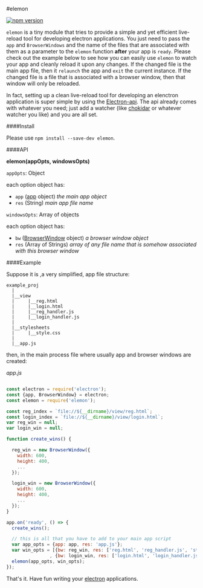 #elemon

[![npm version][npm-image]][npm-url] 

`elemon` is a tiny module that tries to provide a simple and yet efficient live-reload tool for developing electron applications. You just need to pass the `app` and `BrowserWindows` and the name of the files that are associated with them as a parameter to the `elemon` function **after** your app is `ready`. Please check out the example below to see how you can easily use `elemon` to watch your app and cleanly reload it upon any changes. If the changed
file is the main app file, then it `relaunch` the app and `exit` the current instance. If the changed file is a file that is associated with a browser window, then that window will only be reloaded.

In fact, setting up a clean live-reload tool for developing an elenctron application is super simple by using the [Electron-api](https://github.com/electron/electron/tree/master/docs). The api already comes with whatever you need; just add a watcher (like [chokidar](https://github.com/paulmillr/chokidar) or whatever watcher you like) and you are all set.

####Install

Please use `npm install --save-dev elemon`.

####API

**elemon(appOpts, windowsOpts)**

`appOpts`: Object

each option object has:

 * `app` ([app](https://github.com/electron/electron/blob/master/docs/api/app.md) object) _the main app object_
 * `res` (String) _main app file name_

`windowsOpts`: Array of objects

each option object has:

 * `bw` ([BrowserWindow](https://github.com/electron/electron/blob/master/docs/api/browser-window.md) object) _a browser window object_
 * `res` (Array of Strings) _array of any file name that is somehow associated with this browser window_

####Example

Suppose it is ,a very simplified, app file structure:

```
example_proj
  |
  |__view
  |     |__reg.html
  |     |__login.html
  |     |__reg_handler.js
  |     |__login_handler.js
  |
  |__stylesheets
  |     |__style.css
  |
  |__app.js

```
then, in the main process file where usually app and browser windows are created:

*app.js*

```javascript

const electron = require('electron');
const {app, BrowserWindow} = electron;
const elemon = require('elemon');

const reg_index = `file://${__dirname}/view/reg.html`;
const login_index = `file://${__dirname}/view/login.html`;
var reg_win = null;
var login_win = null;

function create_wins() {

  reg_win = new BrowserWindow({
    width: 600,
    height: 400,
    ...
  });

  login_win = new BrowserWindow({
    width: 600,
    height: 400,
    ...
  });
}

app.on('ready', () => {
  create_wins();

  // this is all that you have to add to your main app script
  var app_opts = {app: app, res: 'app.js'};
  var win_opts = [{bw: reg_win, res: ['reg.html', 'reg_handler.js', 'style.css']}
                , {bw: login_win, res: ['login.html', 'login_handler.js', 'style.css']}];
  elemon(app_opts, win_opts);
});

```

That's it. Have fun writing your [electron](https://github.com/electron/electron) applications.

[npm-image]: https://img.shields.io/npm/v/elemon.svg?maxAge=2592000?style=flat-square
[npm-url]: https://npmjs.org/package/elemon
